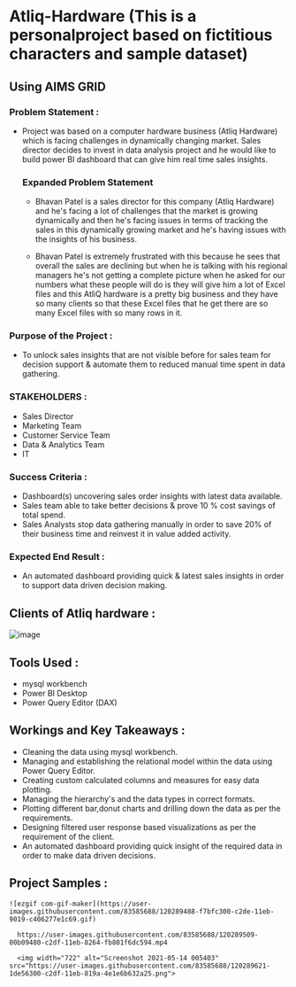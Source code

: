 # Atliq-Hardware (This is a personalproject based on fictitious characters and sample dataset)

## Using AIMS GRID 
### Problem Statement :
 - Project was based on a computer hardware business (Atliq Hardware) which is facing challenges in dynamically changing market. Sales director decides to invest in data analysis project and he would like to build power BI dashboard that can give him real time sales insights.

    ### Expanded Problem Statement
    - Bhavan Patel is a sales director for this company (Atliq Hardware) and he's facing a lot of challenges that the market is growing dynamically and then         he's facing issues in terms of tracking the sales in this dynamically growing market and he's having issues with the insights of his business.

    - Bhavan Patel is extremely frustrated with this because he sees that overall the sales are declining but when he is talking with his regional managers           he's not getting a complete picture when he asked for our numbers what these people will do is they will give him a lot of Excel files and this AtliQ           hardware is a pretty big business and they have so many clients so that these Excel files that he get there are so many Excel files with so many rows in       it.
 
### Purpose of the Project :
 - To unlock sales insights that are not visible before for sales team for decision support & automate them to reduced manual time spent in data gathering.

### STAKEHOLDERS :
 
- Sales Director
- Marketing Team
- Customer Service Team
- Data & Analytics Team 
- IT

### Success Criteria :
- Dashboard(s) uncovering sales order insights with latest data available.
- Sales team able to take better decisions & prove 10 % cost savings of total spend.
- Sales Analysts stop data gathering manually in order to save 20% of their business time and reinvest it in value added activity.

### Expected End Result :
- An automated dashboard providing quick & latest sales insights in order to support data driven decision making.

## Clients of Atliq hardware :
![image](https://user-images.githubusercontent.com/83585688/120285047-8120c680-c2da-11eb-9b99-424fba20e490.png)

## Tools Used :
  - mysql workbench
  - Power BI Desktop
  - Power Query Editor (DAX)

## Workings and Key Takeaways :
  - Cleaning the data using mysql workbench.
  - Managing and establishing the relational model within the data using Power Query Editor.
  - Creating custom calculated columns and measures for easy data plotting.
  - Managing the hierarchy's and the data types in correct formats.
  - Plotting different bar,donut charts and drilling down the data as per the requirements.
  - Designing filtered user response based visualizations as per the requirement of the client.
  - An automated dashboard providing quick insight of the required data in order to make data driven decisions.

##  Project Samples :
    ![ezgif com-gif-maker](https://user-images.githubusercontent.com/83585688/120289488-f7bfc300-c2de-11eb-9019-c406277e1c69.gif)
    
      https://user-images.githubusercontent.com/83585688/120289509-00b09480-c2df-11eb-8264-fb801f6dc594.mp4

      <img width="722" alt="Screenshot 2021-05-14 005403" src="https://user-images.githubusercontent.com/83585688/120289621-1de56300-c2df-11eb-819a-4e1e6b632a25.png">

